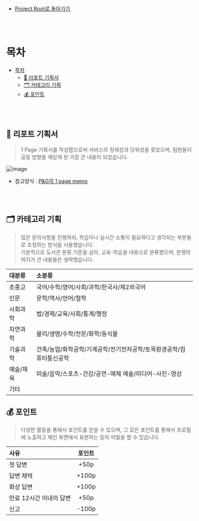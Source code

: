 - [Project Root로 돌아가기](../../README.md)

<br><br>

# 목차
- [목차](#목차)
  - [📑 리포트 기획서](#-리포트-기획서)
  - [🗂 카테고리 기획](#-카테고리-기획)
  - [💰 포인트](#-포인트)

<br><br>

## 📑 리포트 기획서
> 1 Page 기획서를 작성함으로써 서비스의 정체성과 당위성을 찾았으며, 팀원들이 공동 방향을 깨닫게 된 가장 큰 내용이 되었습니다.

![image](https://user-images.githubusercontent.com/45550607/127537842-d8fdbde5-ae1a-4572-a503-36c847bbf821.png)

- 참고양식 : [P&G의 1 page memo](https://brucemoon.net/1198142879)

<br><br>

## 🗂 카테고리 기획
> 많은 문의사항을 진행하되, 학습이나 실시간 소통이 필요하다고 생각되는 부분들로 조정하는 방식을 사용했습니다.<br>
> 기본적으로 도서관 분류 기준을 삼아, 교육-학습을 내용으로 분류했으며, 분쟁의 여지가 큰 내용들은 생략했습니다.

|  대분류   |                                소분류                                |
| :-------- | :------------------------------------------------------------------- |
| 초중고    | 국어/수학/영어/사회/과학/한국사/제2외국어                            |
| 인문      | 문학/역사/언어/철학                                                  |
| 사회과학  | 법/경제/교육/사회/통계/행정                                          |
| 자연과학  | 물리/생명/수학/천문/화학/동식물                                      |
| 기술과학  | 건축/농업/화학공학/기계공학/전기전자공학/토목환경공학/컴퓨터통신공학 |
| 예술/체육 | 미술/음악/스포츠-건강/공연-매체 예술/미디어-사진-영상                |
| 기타      |                                                                      |


## 💰 포인트
> 다양한 활동을 통해서 포인트를 얻을 수 있으며, 그 모은 포인트를 통해서 프로필에 노출하고 메인 화면에서 표현하는 등의 어필을 할 수 있습니다.

|          사유           | 포인트 |
| :---------------------- | :----: |
| 첫 답변                 |  +50p  |
| 답변 채택               | +100p  |
| 화상 답변               | +100p  |
| 만료 12시간 이내의 답변 |  +50p  |
| 신고                    | -100p  |